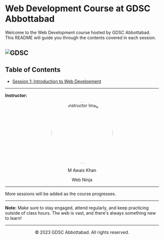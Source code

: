 # Web Development Course at GDSC Abbottabad

Welcome to the Web Development course hosted by GDSC Abbottabad. This README will guide you through the contents covered in each session.

![GDSC](https://github.com/askhan963/web-dev-course-gdsc-atd/blob/main/assests/gdsc.jpeg)
---

## Table of Contents
- [Session 1: Introduction to Web Development](https://github.com/askhan963/web-dev-course-gdsc-atd/tree/main/Session%201)

---



**Instructor:**  

<p align="center">
    <img width="200" src="https://github.com/askhan963/web-dev-course-gdsc-atd/blob/main/assests/img-awais.jpg" alt="Instructor Image" style="border-radius:50%" >
</p>
<div align="center">

 <p > M Awais Khan</p>
  <p> Web Ninja</p>
</div>

---

More sessions will be added as the course progresses.

---

**Note:** Make sure to stay engaged, attend regularly, and keep practicing outside of class hours. The web is vast, and there's always something new to learn!

---
<p align="center">
    &copy; 2023 GDSC Abbottabad. All rights reserved.
    </p>

